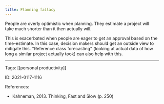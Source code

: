 ```yaml
---
title: Planning fallacy
---
```


People are overly optimistic when planning. They estimate a project will take much shorter than it then actually will.

This is exacerbated when people are eager to get an approval based on the time-estimate. In this case, decision makers should get an outside view to mitigate this.
"Reference class forecasting" (looking at actual data of how long a similar project actually took) can also help with this.

---

Tags: [[personal productivity]]

ID: 2021-0117-1116

References:
- Kahneman, 2013. Thinking, Fast and Slow (p. 250)
